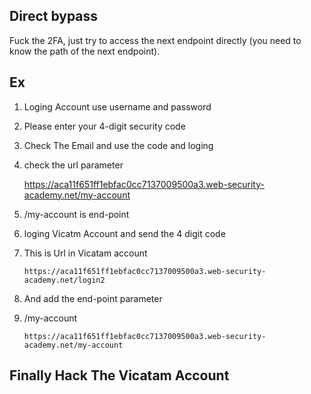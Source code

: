 ## Direct bypass
Fuck the 2FA, just try to access the next endpoint directly (you need to know the path of the next endpoint).


## Ex 
 
 1. Loging Account use username and password 
 2. Please enter your 4-digit security code 
 
  3. Check The Email and use the code and loging
  4. check the url parameter
  
        https://aca11f651ff1ebfac0cc7137009500a3.web-security-academy.net/my-account
        
 5. /my-account is end-point
 6. loging Vicatm Account and send the 4 digit code 

 7. This is Url in Vicatam account
 
        https://aca11f651ff1ebfac0cc7137009500a3.web-security-academy.net/login2
        
 8. And add the end-point parameter
 9. /my-account
 
        https://aca11f651ff1ebfac0cc7137009500a3.web-security-academy.net/my-account
 
 ## Finally Hack The Vicatam Account
